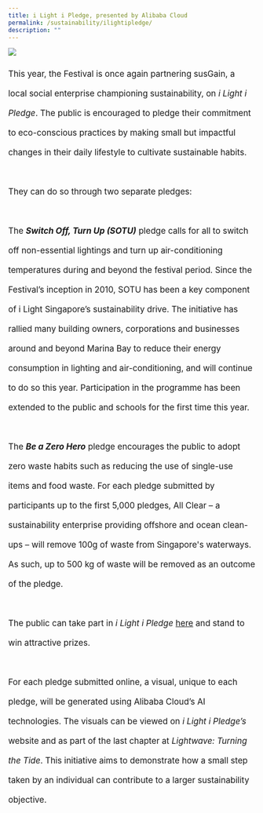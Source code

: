 ```yaml
---
title: i Light i Pledge, presented by Alibaba Cloud
permalink: /sustainability/ilightipledge/
description: ""
---
```

![](/images/Sustainability/compressed%20202301_iiight%20singapore%20(ilip%20banner%20-%201920px%20x%201080px)-min.jpg)
<p style="font-size:17px; line-height:40px">This year, the Festival is once again partnering susGain, a local social enterprise championing sustainability, on <i>i Light i Pledge</i>. The public is encouraged to pledge their commitment to eco-conscious practices by making small but impactful changes in their daily lifestyle to cultivate sustainable habits.
<br><br>
They can do so through two separate pledges:
<br><br>
The <b><i>Switch Off, Turn Up (SOTU)</i></b> pledge calls for all to switch off non-essential lightings and turn up air-conditioning temperatures during and beyond the festival period. Since the Festival’s inception in 2010, SOTU has been a key component of i Light Singapore’s sustainability drive. The initiative has rallied many building owners, corporations and businesses around and beyond Marina Bay to reduce their energy consumption in lighting and air-conditioning, and will continue to do so this year. Participation in the programme has been extended to the public and schools for the first time this year.
<br><br>
The <b><i>Be a Zero Hero</i></b> pledge encourages the public to adopt zero waste habits such as reducing the use of single-use items and food waste. For each pledge submitted by participants up to the first 5,000 pledges, All Clear – a sustainability enterprise providing offshore and ocean clean-ups – will remove 100g of waste from Singapore's waterways. As such, up to 500 kg of waste will be removed as an outcome of the pledge. 
<br><br>
	The public can take part in <i>i Light i Pledge</i> <a href="https://www.susgain.com/iLightiPledge">here</a> and stand to win attractive prizes.
<br><br>
For each pledge submitted online, a visual, unique to each pledge, will be generated using Alibaba Cloud’s AI technologies. The visuals can be viewed on <i>i Light i Pledge’s</i> website and as part of the last chapter at <i>Lightwave: Turning the Tide</i>. This initiative aims to demonstrate how a small step taken by an individual can contribute to a larger sustainability objective.</p>